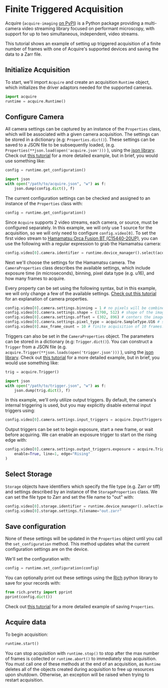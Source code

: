 # Finite Triggered Acquisition
Acquire (`acquire-imaging` [on PyPI](https://pypi.org/project/acquire-imaging/)) is a Python package providing a multi-camera video streaming library focused on performant microscopy, with support for up to two simultaneous, independent, video streams.

This tutorial shows an example of setting up triggered acquisition of a finite number of frames with one of Acquire's supported devices and saving the data to a Zarr file.

## Initialize Acquisition

To start, we'll import `Acquire` and create an acquisition `Runtime` object, which initializes the driver adaptors needed for the supported cameras.

```python
import acquire
runtime = acquire.Runtime()
```

## Configure Camera

All camera settings can be captured by an instance of the `Properties` class, which will be associated with a given camera acquisition. The settings can be stored in a dictionary (e.g: `Properties.dict()`). These settings can be saved to a JSON file to be subsequently loaded, (e.g. ` Properties(**json.load(open('acquire.json')))` ), using the [json library](https://docs.python.org/3/library/json.html#). Check out [this tutorial](props_json.md) for a more detailed example, but in brief, you would use something like:

```python
config = runtime.get_configuration()

import json
with open("/path/to/acquire.json", "w") as f:
    json.dump(config.dict(), f)
```

The current configuration settings can be checked and assigned to an instance of the `Properties` class with:

```python
config = runtime.get_configuration() 
```

Since `Acquire` supports 2 video streams, each camera, or source, must be configured separately. In this example, we will only use 1 source for the acquisition, so we will only need to configure `config.video[0]`. To set the first video stream to [Hamamatsu Orca Fusion BT (C15440-20UP)](https://www.hamamatsu.com/eu/en/product/cameras/cmos-cameras/C15440-20UP.html), you can use the following with a regular expression to grab the Hamamatsu camera:

```python
config.video[0].camera.identifier = runtime.device_manager().select(acquire.DeviceKind.Camera, 'Hamamatsu C15440.*')
```

Next we'll choose the settings for the Hamamatsu camera. The `CameraProperties` class describes the available settings, which include exposure time (in microseconds), binning, pixel data type (e.g. u16), and how many frames to acquire.

Every property can be set using the following syntax, but in this example, we will only change a few of the available settings. [Check out this tutorial](configure.md) for an explanation of camera properties.

```python
config.video[0].camera.settings.binning = 1 # no pixels will be combined
config.video[0].camera.settings.shape = (1700, 512) # shape of the image to be acquired in pixels
config.video[0].camera.settings.offset = (302, 896) # centers the image region of interest on the camera sensor
config.video[0].camera.settings.pixel_type = acquire.SampleType.U16 # sets the pixel data type to a 16-bit unsigned integer
config.video[0].max_frame_count = 10 # finite acquisition of 10 frames. Use 0 for infinite acquisition.
```

Triggers can also be set in the `CameraProperties` object. The parameters can be stored in a dictionary (e.g: `Trigger.dict()`). You can construct a `Trigger` from a JSON file (e.g.  `acquire.Trigger(**json.loads(open('trigger.json')))` ), using the [json library](https://docs.python.org/3/library/json.html#). Check out [this tutorial](trig_json.md) for a more detailed example, but in brief, you would use something like:

```python
trig = acquire.Trigger()

import json
with open("/path/to/trigger.json", "w") as f:
    json.dump(trig.dict(), f)
```

In this example, we'll only utilize output triggers. By default, the camera's internal triggering is used, but you may explicitly disable external input triggers using:

```python
config.video[0].camera.settings.input_triggers = acquire.InputTriggers() # default: disabled
```

Output triggers can be set to begin exposure, start a new frame, or wait before acquiring. We can enable an exposure trigger to start on the rising edge with:

```python
config.video[0].camera.settings.output_triggers.exposure = acquire.Trigger(
	enable=True, line=1, edge="Rising"
)
```

## Select Storage

`Storage` objects have identifiers which specify the file type (e.g. Zarr or tiff) and settings described by an instance of the `StorageProperties` class. We can set the file type to Zarr and set the file name to "out" with:

```python
config.video[0].storage.identifier = runtime.device_manager().select(acquire.DeviceKind.Storage,'zarr') 
config.video[0].storage.settings.filename="out.zarr"
```

## Save configuration
None of these settings will be updated in the `Properties` object until you call the `set_configuration` method. This method updates what the current configuration settings are on the device.

We'll set the configuration with:

```python
config = runtime.set_configuration(config)
```

You can optionally print out these settings using the [Rich](https://rich.readthedocs.io/en/stable/introduction.html) python library to save for your records with:

```python
from rich.pretty import pprint
pprint(config.dict())
```
Check out [this tutorial](https://acquire-project.github.io/acquire-docs/tutorials/props_json/) for a more detailed example of saving `Properties`.

## Acquire data

To begin acquisition:

```python
runtime.start()
```

You can stop acquisition with `runtime.stop()` to stop after the max number of frames is collected or `runtime.abort()` to immediately stop acquisition. You must call one of these methods at the end of an acquisition, as `Runtime` deletes all of the objects created during acquisition to free up resources upon shutdown. Otherwise, an exception will be raised when trying to restart acquisition. 

